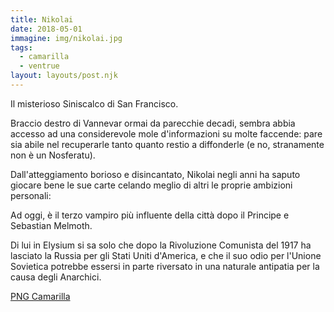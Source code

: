 ```yaml
---
title: Nikolai
date: 2018-05-01
immagine: img/nikolai.jpg
tags:
  - camarilla
  - ventrue
layout: layouts/post.njk
---
```


Il misterioso Siniscalco di San Francisco. 

Braccio destro di Vannevar ormai da parecchie decadi, sembra abbia accesso ad una considerevole mole d'informazioni su molte faccende: pare sia abile nel recuperarle tanto quanto restio a diffonderle (e no, stranamente non è un Nosferatu).

Dall'atteggiamento borioso e disincantato, Nikolai negli anni ha saputo giocare bene le sue carte celando meglio di altri le proprie ambizioni personali: 

Ad oggi, è il terzo vampiro più influente della città dopo il Principe e Sebastian Melmoth.

Di lui in Elysium si sa solo che dopo la Rivoluzione Comunista del 1917 ha lasciato la Russia per gli Stati Uniti d'America, e che il suo odio per l'Unione Sovietica potrebbe essersi in parte riversato in una naturale antipatia per la causa degli Anarchici. 

<a href="http://xabacadabra.com/cursed-legacy/png-camarilla.html" class="button back">PNG Camarilla</a>